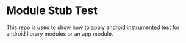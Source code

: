 # Module Stub Test

This repo is used to show how to apply android instrumented test for android library modules or an app module.